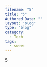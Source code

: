 ```yaml
---
filename: "5"
title: "5"
Authored Date: ""
layout: "blog"
type: "blog"
category:
  - Tech
tags:
  - sweet
---
```


5
